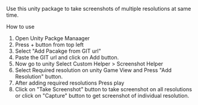 Use this unity package to take screenshots of multiple resolutions at same time. 

How to use
1. Open Unity Packge Manaager
2. Press + button from top left
3. Select "Add Pacakge from GIT url"
4. Paste the GIT url and click on Add button.
5. Now go to unity Select Custom Helper > Screenshot Helper
6. Select Required resolution on unity Game View and Press "Add Resolution" button.
7. After adding required resolutions Press play
8. Click on "Take Screenshot" button to take screenshot on all resolutions or click on "Capture" button to get screenshot of individual resolution.


